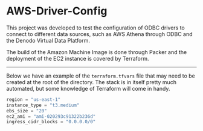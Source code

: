 # AWS-Driver-Config

This project was developed to test the configuration of ODBC drivers
to connect to different data sources, such as AWS Athena through ODBC and
the Denodo Virtual Data Platform.

The build of the Amazon Machine Image is done through Packer and the 
deployment of the EC2 instance is covered by Terraform.

---

Below we have an example of the `terraform.tfvars` file that may need to
be created at the root of the directory. The stack is in itself pretty much
automated, but some knowledge of Terraform will come in handy.

```terraform
region = "us-east-1"
instance_type = "t3.medium"
ebs_size = "20"
ec2_ami = "ami-020293c91322b236d"
ingress_cidr_blocks = "0.0.0.0/0"
```